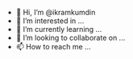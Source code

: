 - 👋 Hi, I’m @ikramkumdin
- 👀 I’m interested in ...
- 🌱 I’m currently learning ...
- 💞️ I’m looking to collaborate on ...
- 📫 How to reach me ...

<!---
ikramkumdin/ikramkumdin is a ✨ special ✨ repository because its `README.md` (this file) appears on your GitHub profile.
You can click the Preview link to take a look at your changes.
--->
